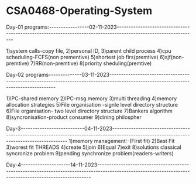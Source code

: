 # CSA0468-Operating-System
Day-01 programs:-----------------02-11-2023----------------------------------------------------------------------------------------------------------------

1)system calls-copy file,
2)personal ID,
3)parent child process
4)cpu scheduling-FCFS(non prementive)
5)shortest job firs(premtive)
6)sjf(non-premtive)
7)RR(non-premtive)
8)priority sheduling(premtive)

Day-02 programs--------------03-11-2023-------------------------------------------------------------------------------------------------------------------------------------

1)IPC-shared memory
2)IPC-msg memory
3)multi threading
4)memory allocation strategies
5)File organisation -signle level directory structure
6)File organisation- two level directory structure
7)Bankers algorithm
8)syncronisation-product consumer
9)dining philospher

Day-3---------------------------04-11-2023-----------------------------------------------------------------------------------------------------------------------------------------
1)memory management:-(First fit)
2)Best Fit
3)worest fit
THREADS
4)create
5)join
6)Equal
7)exit
8)solutions classical syncronize problem
9)pending synchronize problem(readers-writers)

Day-4---------------------14-11-2023---------------------------------------------------------------------------------------------------------------------------------------------------------
